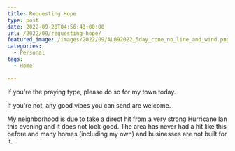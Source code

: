 ```yaml
---
title: Requesting Hope
type: post
date: 2022-09-28T04:56:43+00:00
url: /2022/09/requesting-hope/
featured_image: /images/2022/09/AL092022_5day_cone_no_line_and_wind.png
categories:
  - Personal
tags:
  - Home

---
```

If you're the praying type, please do so for my town today.

If you're not, any good vibes you can send are welcome.

My neighborhood is due to take a direct hit from a very strong Hurricane Ian this evening and it does not look good. The area has never had a hit like this before and many homes (including my own) and businesses are not built for it.